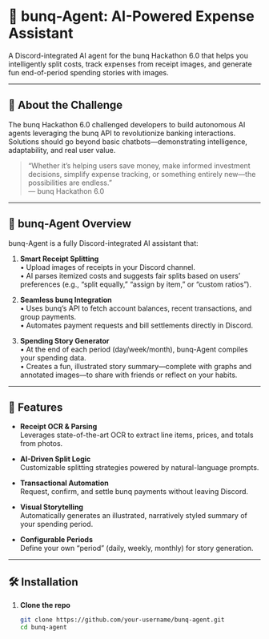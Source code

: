 # 🏦 bunq-Agent: AI-Powered Expense Assistant

A Discord-integrated AI agent for the bunq Hackathon 6.0 that helps you intelligently split costs, track expenses from receipt images, and generate fun end-of-period spending stories with images.

---

## 📜 About the Challenge

The bunq Hackathon 6.0 challenged developers to build autonomous AI agents leveraging the bunq API to revolutionize banking interactions. Solutions should go beyond basic chatbots—demonstrating intelligence, adaptability, and real user value.

> “Whether it’s helping users save money, make informed investment decisions, simplify expense tracking, or something entirely new—the possibilities are endless.”  
> — bunq Hackathon 6.0

---

## 🤖 bunq-Agent Overview

bunq-Agent is a fully Discord-integrated AI assistant that:

1. **Smart Receipt Splitting**  
   • Upload images of receipts in your Discord channel.  
   • AI parses itemized costs and suggests fair splits based on users’ preferences (e.g., “split equally,” “assign by item,” or “custom ratios”).

2. **Seamless bunq Integration**  
   • Uses bunq’s API to fetch account balances, recent transactions, and group payments.  
   • Automates payment requests and bill settlements directly in Discord.

3. **Spending Story Generator**  
   • At the end of each period (day/week/month), bunq-Agent compiles your spending data.  
   • Creates a fun, illustrated story summary—complete with graphs and annotated images—to share with friends or reflect on your habits.

---

## 🚀 Features

- **Receipt OCR & Parsing**  
  Leverages state-of-the-art OCR to extract line items, prices, and totals from photos.

- **AI-Driven Split Logic**  
  Customizable splitting strategies powered by natural-language prompts.

- **Transactional Automation**  
  Request, confirm, and settle bunq payments without leaving Discord.

- **Visual Storytelling**  
  Automatically generates an illustrated, narratively styled summary of your spending period.

- **Configurable Periods**  
  Define your own “period” (daily, weekly, monthly) for story generation.

---

## 🛠️ Installation

1. **Clone the repo**  
   ```bash
   git clone https://github.com/your-username/bunq-agent.git
   cd bunq-agent
